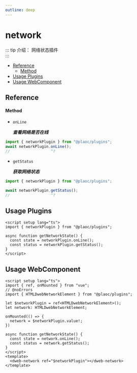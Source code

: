 ```yaml
---
outline: deep
---
```


# network

<Badges name="@plaoc/plugins" />

::: tip 介绍：
网络状态插件  
:::

- [Reference](#reference)
  - [Method](#method)
- [Usage Plugins](#usage-plugins)
- [Usage WebComponent](#usage-webcomponent)

## Reference

#### Method

- `onLine`
  
  **_查看网络是否在线_**

```ts twoslash
import { networkPlugin } from "@plaoc/plugins";
await networkPlugin.onLine();
//                  ^?
```

- `getStatus`

  **_获取网络状态_**

```ts twoslash
import { networkPlugin } from "@plaoc/plugins";

await networkPlugin.getStatus();
//                  ^?
```

## Usage Plugins

```vue twoslash
<script setup lang="ts">
import { networkPlugin } from "@plaoc/plugins";

async function getNetworkState() {
  const state = networkPlugin.onLine();
  const status = networkPlugin.getStatus();
}
</script>
```

## Usage WebComponent

```vue twoslash
<script setup lang="ts">
import { ref, onMounted } from "vue";
// @noErrors
import { HTMLDwebNetworkElement } from "@plaoc/plugins";

let $networkPlugin = ref<HTMLDwebNetworkElement>();
let network: HTMLDwebNetworkElement;

onMounted(() => {
  network = $networkPlugin.value!;
})

async function getNetworkState() {
  const state = network.onLine();
  const status = network.getStatus();
}
</script>
<template>
  <dweb-network ref="$networkPlugin"></dweb-network>
</template>
```
